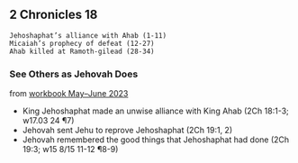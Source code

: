 ## 2 Chronicles 18

```
Jehoshaphat’s alliance with Ahab (1-11)
Micaiah’s prophecy of defeat (12-27)
Ahab killed at Ramoth-gilead (28-34)
```

### See Others as Jehovah Does

from [workbook May–June 2023](https://www.jw.org/en/library/jw-meeting-workbook/may-june-2023-mwb/Life-and-Ministry-Meeting-Schedule-for-May-1-7-2023/See-Others-as-Jehovah-Does/)

- King Jehoshaphat made an unwise alliance with King Ahab (2Ch 18:1-3; w17.03 24 ¶7)
- Jehovah sent Jehu to reprove Jehoshaphat (2Ch 19:1, 2)
- Jehovah remembered the good things that Jehoshaphat had done (2Ch 19:3; w15 8/15 11-12 ¶8-9)
